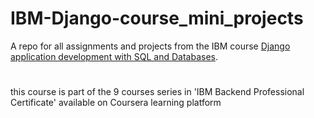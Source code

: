 # IBM-Django-course_mini_projects
A repo for all assignments and projects from the IBM course [Django application development with SQL and Databases](https://www.coursera.org/learn/developing-applications-with-sql-databases-and-django/).
# 
this course is part of the 9 courses series in 'IBM Backend Professional Certificate' available on Coursera learning platform
